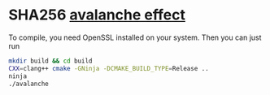 # SHA256 [avalanche effect](https://en.wikipedia.org/wiki/Avalanche_effect)
To compile, you need OpenSSL installed on your system. Then you can just run
```bash
mkdir build && cd build
CXX=clang++ cmake -GNinja -DCMAKE_BUILD_TYPE=Release ..
ninja
./avalanche
```
